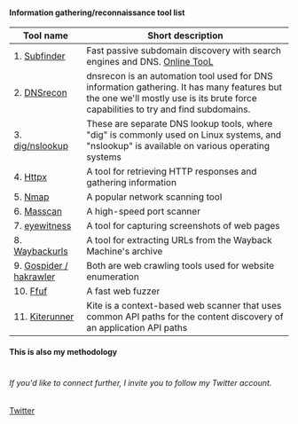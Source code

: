 #### Information gathering/reconnaissance tool list

| Tool name | Short description|
|--------------------------------------------|-----------------------------------------|
|1.  [Subfinder](https://github.com/projectdiscovery/subfinder)|Fast passive subdomain discovery with search engines and DNS. [Online TooL](https://subdomainfinder.c99.nl/)|
|2.  [DNSrecon]()|dnsrecon is an automation tool used for DNS information gathering. It has many features but the one we'll mostly use is its brute force capabilities to try and find subdomains.|
|3.  [dig/nslookup](https://www.nslookup.io/domains/github.com/dns-records/)|These are separate DNS lookup tools, where "dig" is commonly used on Linux systems, and "nslookup" is available on various operating systems|
|4.  [Httpx](https://github.com/projectdiscovery/httpx)|A tool for retrieving HTTP responses and gathering information|
|5.  [Nmap](https://github.com/nmap/nmap)|A popular network scanning tool|
|6.  [Masscan](https://github.com/robertdavidgraham/masscan)|A high-speed port scanner|
|7.  [eyewitness](https://github.com/RedSiege/EyeWitness)|A tool for capturing screenshots of web pages|
|8.  [Waybackurls](https://github.com/tomnomnom/waybackurls)|A tool for extracting URLs from the Wayback Machine's archive|
|9.  [Gospider / hakrawler](https://github.com/jaeles-project/gospider)|Both are web crawling tools used for website enumeration|
|10. [Ffuf](https://github.com/ffuf/ffuf)|A fast web fuzzer|
|11. [Kiterunner](https://github.com/assetnote/kiterunner)| Kite is a context-based web scanner that uses common API paths for the content discovery of an application API paths|



#### This is also my methodology


#

###### If you'd like to connect further, I invite you to follow my Twitter account.

[Twitter](https://twitter.com/nazmul_ethi)

